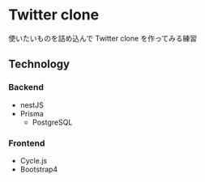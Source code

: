 # Twitter clone

使いたいものを詰め込んで Twitter clone を作ってみる練習

## Technology

### Backend

- nestJS
- Prisma
  - PostgreSQL
 
### Frontend

- Cycle.js
- Bootstrap4

